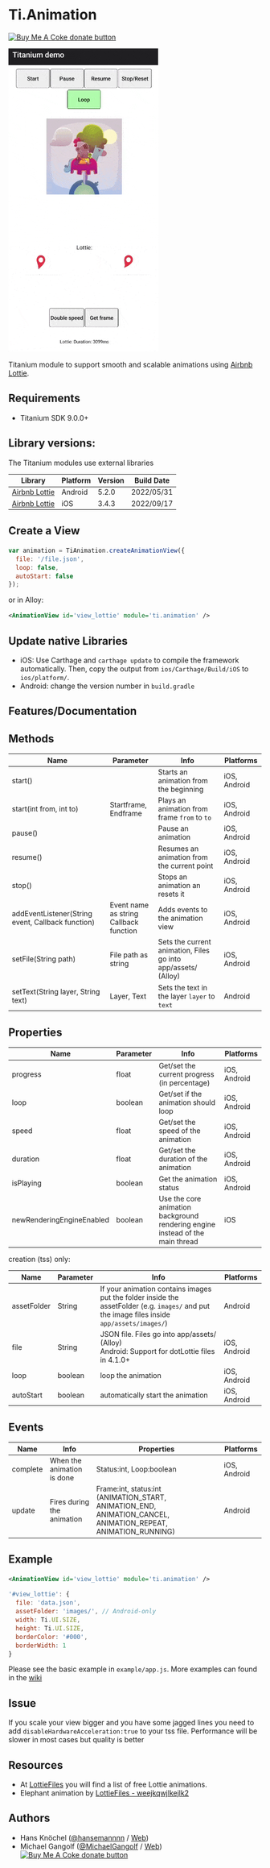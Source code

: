 # Ti.Animation

<span class="badge-buymeacoffee"><a href="https://www.buymeacoffee.com/miga" title="donate"><img src="https://img.shields.io/badge/buy%20me%20a%20coke-donate-orange.svg" alt="Buy Me A Coke donate button" /></a></span>

![gif](animation.gif)

Titanium module to support smooth and scalable animations using [Airbnb Lottie](https://airbnb.design/lottie/).

## Requirements

- Titanium SDK 9.0.0+

## Library versions:

The Titanium modules use external libraries

|Library|Platform|Version|Build Date|
|---|---|---|---|
| [Airbnb Lottie](https://github.com/airbnb/lottie-android) | Android | 5.2.0 | 2022/05/31 |
| [Airbnb Lottie](https://github.com/airbnb/lottie-ios) | iOS | 3.4.3 | 2022/09/17 |

## Create a View

```js
var animation = TiAnimation.createAnimationView({
  file: '/file.json',
  loop: false,
  autoStart: false
});
```

or in Alloy:
```xml
<AnimationView id='view_lottie' module='ti.animation' />
```

## Update native Libraries

- iOS: Use Carthage and `carthage update` to compile the framework automatically. Then, copy the output from `ios/Carthage/Build/iOS` to `ios/platform/`.
- Android: change the version number in `build.gradle`

## Features/Documentation

## Methods

Name | Parameter | Info | Platforms
--- | --- | --- | -- |
start() | | Starts an animation from the beginning | iOS, Android |
start(int from, int to) | Startframe, Endframe | Plays an animation from frame `from` to `to` | iOS, Android |
pause() | | Pause an animation | iOS, Android |
resume() | | Resumes an animation from the current point | iOS, Android |
stop() | | Stops an animation an resets it | iOS, Android |
addEventListener(String event, Callback function) | Event name as string<br>Callback function | Adds events to the animation view | iOS, Android |
setFile(String path) | File path as string | Sets the current animation, Files go into app/assets/ (Alloy) | iOS, Android |
setText(String layer, String text) | Layer, Text | Sets the text in the layer `layer` to `text` | Android |

## Properties

Name | Parameter | Info | Platforms
--- | --- | --- | --- |
progress | float | Get/set the current progress (in percentage) | iOS, Android |
loop | boolean | Get/set if the animation should loop | iOS, Android |
speed | float | Get/set the speed of the animation | iOS, Android |
duration | float | Get/set the duration of the animation | iOS, Android |
isPlaying | boolean | Get the animation status | iOS, Android |
newRenderingEngineEnabled | boolean | Use the core animation background rendering engine instead of the main thread | iOS |

creation (tss) only:

Name | Parameter | Info | Platforms
--- | --- | --- | --- |
assetFolder|String|If your animation contains images put the folder inside the assetFolder (e.g. `images/` and put the image files inside `app/assets/images/`) | Android |
file | String | JSON file. Files go into app/assets/ (Alloy)<br/>Android: Support for dotLottie files in 4.1.0+ | iOS, Android |
loop | boolean | loop the animation | iOS, Android |
autoStart | boolean | automatically start the animation | iOS, Android |


## Events

Name |  Info | Properties | Platforms
--- |  --- | --- | --- |
complete | When the animation is done | Status:int, Loop:boolean | iOS, Android |
update | Fires during the animation | Frame:int, status:int (ANIMATION_START, ANIMATION_END, ANIMATION_CANCEL, ANIMATION_REPEAT, ANIMATION_RUNNING)  | Android |

## Example

```xml
<AnimationView id='view_lottie' module='ti.animation' />
```

```js
'#view_lottie': {
  file: 'data.json',
  assetFolder: 'images/', // Android-only
  width: Ti.UI.SIZE,
  height: Ti.UI.SIZE,
  borderColor: '#000',
  borderWidth: 1
}
```

Please see the basic example in `example/app.js`. More examples can found in the [wiki](https://github.com/m1ga/ti.animation/wiki)


## Issue

If you scale your view bigger and you have some jagged lines you need to add `disableHardwareAcceleration:true` to your tss file. Performance will be slower in most cases but quality is better


## Resources

* At [LottieFiles](http://www.lottiefiles.com/) you will find a list of free Lottie animations.
* Elephant animation by <a href="https://lottiefiles.com/user/266156">LottieFiles - weejkqwjlkejlk2</a>

## Authors

- Hans Knöchel ([@hansemannnn](https://twitter.com/hansemannnn) / [Web](http://hans-knoechel.de))
- Michael Gangolf ([@MichaelGangolf](https://twitter.com/MichaelGangolf) / [Web](http://migaweb.de)) <span class="badge-buymeacoffee"><a href="https://www.buymeacoffee.com/miga" title="donate"><img src="https://img.shields.io/badge/buy%20me%20a%20coke-donate-orange.svg" alt="Buy Me A Coke donate button" /></a></span>
